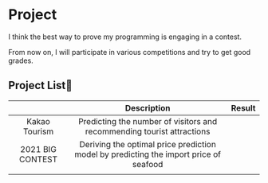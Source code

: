# Project
I think the best way to prove my programming is engaging in a contest.

From now on, I will participate in various competitions and try to get good grades.

## Project List📝

|                    	|                                      Description                                      	| Result 	|
|:------------------:	|:-------------------------------------------------------------------------------------:	|--------	|
|    Kakao Tourism   	| Predicting the number of visitors and recommending tourist attractions                	|        	|
|   2021 BIG CONTEST 	| Deriving the optimal price prediction model by predicting the import price of seafood 	|        	|
|                    	|                                                                                       	|        	|
